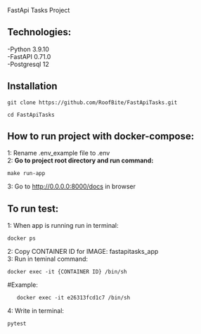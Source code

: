 FastApi Tasks Project

## Technologies: <br>
-Python 3.9.10 <br>
-FastAPI 0.71.0 <br> 
-Postgresql 12 <br>

## Installation <br>

    git clone https://github.com/RoofBite/FastApiTasks.git
  
    cd FastApiTasks

## How to run project with docker-compose:<br>
1: Rename .env_example file to .env <br>
2: **Go to project root directory and run command:** <br>
    
    make run-app 

3: Go to http://0.0.0.0:8000/docs in browser <br>

## To run test:<br>
1: When app is running run in terminal:<br>

    docker ps 

2: Copy CONTAINER ID for IMAGE: fastapitasks_app<br>
3: Run in teminal command:<br>
    
    docker exec -it {CONTAINER ID} /bin/sh 

#Example: <br>

       docker exec -it e26313fcd1c7 /bin/sh
4: Write in terminal: <br>

    pytest



